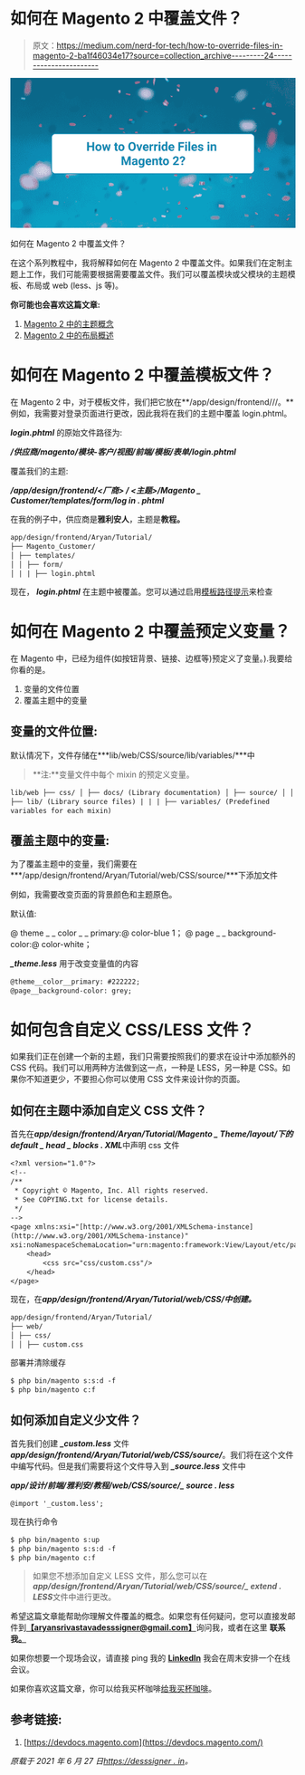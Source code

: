 # 如何在 Magento 2 中覆盖文件？

> 原文：<https://medium.com/nerd-for-tech/how-to-override-files-in-magento-2-ba1f46034e17?source=collection_archive---------24----------------------->

![](img/ae6bd543a1a09337bff1b6ffc6fb7814.png)

如何在 Magento 2 中覆盖文件？

在这个系列教程中，我将解释如何在 Magento 2 中覆盖文件。如果我们在定制主题上工作，我们可能需要根据需要覆盖文件。我们可以覆盖模块或父模块的主题模板、布局或 web (less、js 等)。

**你可能也会喜欢这篇文章:**

1.  [Magento 2 中的主题概念](/nerd-for-tech/theme-concept-magento-2-b9a1fafc3590)
2.  [Magento 2 中的布局概述](/nerd-for-tech/layout-overview-in-magento-2-9d4739ee4254)

# 如何在 Magento 2 中覆盖模板文件？

在 Magento 2 中，对于模板文件，我们把它放在**/app/design/frontend/<vendor>/<theme>/。**例如，我需要对登录页面进行更改，因此我将在我们的主题中覆盖 login.phtml。

***login.phtml*** 的原始文件路径为:

***/供应商/magento/模块-客户/视图/前端/模板/表单/login.phtml***

覆盖我们的主题:

***/app/design/frontend/<厂商> / <主题>/Magento _ Customer/templates/form/log in . phtml***

在我的例子中，供应商是**雅利安人**，主题是**教程。**

```
app/design/frontend/Aryan/Tutorial/
├── Magento_Customer/
│ ├── templates/
│ │ ├── form/ 
│ | | ├── login.phtml
```

现在， ***login.phtml*** 在主题中被覆盖。您可以通过启用[模板路径提示](https://docs.magento.com/user-guide/system/template-path-hints.html)来检查

# 如何在 Magento 2 中覆盖预定义变量？

在 Magento 中，已经为组件(如按钮背景、链接、边框等)预定义了变量。).我要给你看的是。

1.  变量的文件位置
2.  覆盖主题中的变量

## 变量的文件位置:

默认情况下，文件存储在***lib/web/CSS/source/lib/variables/***中

> **注:**变量文件中每个 mixin 的预定义变量。

```
lib/web ├── css/ │ ├── docs/ (Library documentation) │ ├── source/ │ │ ├── lib/ (Library source files) | | | ├── variables/ (Predefined variables for each mixin)
```

## 覆盖主题中的变量:

为了覆盖主题中的变量，我们需要在***/app/design/frontend/Aryan/Tutorial/web/CSS/source/***下添加文件

例如，我需要改变页面的背景颜色和主题原色。

默认值:

@ theme _ _ color _ _ primary:@ color-blue 1；
@ page _ _ background-color:@ color-white；

***_theme.less*** 用于改变变量值的内容

```
@theme__color__primary: #222222;
@page__background-color: grey;
```

# 如何包含自定义 CSS/LESS 文件？

如果我们正在创建一个新的主题，我们只需要按照我们的要求在设计中添加额外的 CSS 代码。我们可以用两种方法做到这一点，一种是 LESS，另一种是 CSS。如果你不知道更少，不要担心你可以使用 CSS 文件来设计你的页面。

## 如何在主题中添加自定义 CSS 文件？

首先在***app/design/frontend/Aryan/Tutorial/Magento _ Theme/layout/***下的***default _ head _ blocks . XML***中声明 css 文件

```
<?xml version="1.0"?>
<!--
/**
 * Copyright © Magento, Inc. All rights reserved.
 * See COPYING.txt for license details.
 */
-->
<page xmlns:xsi="[http://www.w3.org/2001/XMLSchema-instance](http://www.w3.org/2001/XMLSchema-instance)" xsi:noNamespaceSchemaLocation="urn:magento:framework:View/Layout/etc/page_configuration.xsd">
    <head>
        <css src="css/custom.css"/>
    </head>
</page>
```

现在，在***app/design/frontend/Aryan/Tutorial/web/CSS/中创建。***

```
app/design/frontend/Aryan/Tutorial/
├── web/
│ ├── css/
│ │ ├── custom.css
```

部署并清除缓存

```
$ php bin/magento s:s:d -f 
$ php bin/magento c:f
```

## 如何添加自定义少文件？

首先我们创建 ***_custom.less*** 文件***app/design/frontend/Aryan/Tutorial/web/CSS/source/***。我们将在这个文件中编写代码。但是我们需要将这个文件导入到 ***_source.less*** 文件中

***app/设计/前端/雅利安/教程/web/CSS/source/_ source . less***

```
@import '_custom.less';
```

现在执行命令

```
$ php bin/magento s:up 
$ php bin/magento s:s:d -f 
$ php bin/magento c:f
```

> 如果您不想添加自定义 LESS 文件，那么您可以在***app/design/frontend/Aryan/Tutorial/web/CSS/source/_ extend . LESS***文件中进行更改。

希望这篇文章能帮助你理解文件覆盖的概念。如果您有任何疑问，您可以直接发邮件到[**【aryansrivastavadesssigner@gmail.com】**](mailto:aryansrivastavadesssigner@gmail.com)询问我，或者在这里 **联系我[。](https://desssigner.in/contact/)**

如果你想要一个现场会议，请直接 ping 我的 [**LinkedIn**](https://www.linkedin.com/in/er-aryan-srivastava-0b9576170/) 我会在周末安排一个在线会议。

如果你喜欢这篇文章，你可以给我买杯咖啡[给我买杯咖啡](https://www.buymeacoffee.com/aryansrivastava)。

## 参考链接:

1.  [https://devdocs.magento.com](https://devdocs.magento.com/)

*原载于 2021 年 6 月 27 日*[*https://desssigner . in*](https://desssigner.in/how-to-override-files-in-magento-2/)*。*